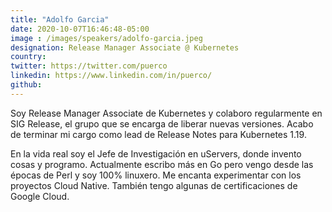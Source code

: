 ```yaml
---
title: "Adolfo Garcia"
date: 2020-10-07T16:46:48-05:00
image : /images/speakers/adolfo-garcia.jpeg
designation: Release Manager Associate @ Kubernetes
country: 
twitter: https://twitter.com/puerco
linkedin: https://www.linkedin.com/in/puerco/
github: 
---
```


Soy Release Manager Associate de Kubernetes y colaboro regularmente en SIG Release, el grupo que se encarga de liberar nuevas versiones. Acabo de terminar mi cargo como lead de Release Notes para Kubernetes 1.19.

En la vida real soy el Jefe de Investigación en uServers, donde invento cosas y programo. Actualmente escribo más en Go pero vengo desde las épocas de Perl y soy 100% linuxero. Me encanta experimentar con los proyectos Cloud Native. También tengo algunas de certificaciones de Google Cloud.

